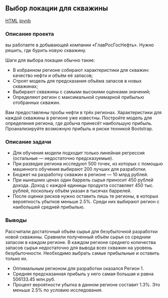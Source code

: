 ## Выбор локации для скважины 

[HTML](https://github.com/fromufawithlove/Portfolio/blob/main/%D0%93%D0%BB%D0%B0%D0%B2%D0%A0%D0%BE%D1%81%D0%9D%D0%B5%D1%84%D1%82%D1%8C/GlavRosNeft.html) [ipynb](https://github.com/fromufawithlove/Portfolio/blob/main/%D0%93%D0%BB%D0%B0%D0%B2%D0%A0%D0%BE%D1%81%D0%9D%D0%B5%D1%84%D1%82%D1%8C/GlavRosNeft.ipynb)

### Описание проекта
вы работаете в добывающей компании «ГлавРосГосНефть». Нужно решить, где бурить новую скважину. 

Шаги для выбора локации обычно такие:

- В избранном регионе собирают характеристики для скважин: качество нефти и объём её запасов;
- Строят модель для предсказания объёма запасов в новых скважинах;
- Выбирают скважины с самыми высокими оценками значений;
- Определяют регион с максимальной суммарной прибылью отобранных скважин.

Вам предоставлены пробы нефти в трёх регионах. Характеристики для каждой скважины в регионе уже известны. Постройте модель для определения региона, где добыча принесёт наибольшую прибыль. Проанализируйте возможную прибыль и риски техникой Bootstrap.

### Описание задачи

- Для обучения модели подходит только линейная регрессия (остальные — недостаточно предсказуемые).
- При разведке региона исследуют 500 точек, из которых с помощью машинного обучения выбирают 200 лучших для разработки.
- Бюджет на разработку скважин в регионе — 10 млрд рублей.
- При нынешних ценах один баррель сырья приносит 450 рублей дохода. Доход с каждой единицы продукта составляет 450 тыс. рублей, поскольку объём указан в тысячах баррелей.
- После оценки рисков нужно оставить лишь те регионы, в которых вероятность убытков меньше 2.5%. Среди них выбирают регион с наибольшей средней прибылью.

### Выводы

Рассчитали достаточный объём сырья для безубыточной разработки новой скважины. Сравнили полученный объём сырья со средним запасом в каждом регионе.
В каждом регионе среднего количества запасов сырья недостаточно для вывода всех скважин на уровень безубыточности. Необходимо выбрать самые прибыльные и оставить только их.

- Оптимальным регионом для разработки оказался Регион 1.
- Средняя предсказанная прибыль у него самая большая и равна 506133.45 млн.руб.
- Процент вероятности убытка в данном регионе составит 1.3%. Это меньше 2.5% по условию исследования.
